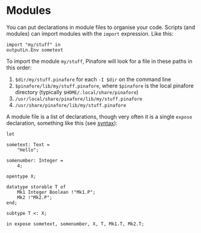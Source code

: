 # Modules

You can put declarations in module files to organise your code.
Scripts (and modules) can import modules with the `import` expression.
Like this:

```pinafore nocheck
import "my/stuff" in
outputLn.Env sometext
```

To import the module `my/stuff`, Pinafore will look for a file in these paths in this order:

1. `$dir/my/stuff.pinafore` for each `-I $dir` on the command line
2. `$pinafore/lib/my/stuff.pinafore`, where `$pinafore` is the local pinafore directory (typically `$HOME/.local/share/pinafore`)
3. `/usr/local/share/pinafore/lib/my/stuff.pinafore`
4. `/usr/share/pinafore/lib/my/stuff.pinafore`

A module file is a list of declarations, though very often it is a single `expose` declaration,
something like this (see [syntax](syntax.md)):

```pinafore decl
let

sometext: Text =
    "Hello";

somenumber: Integer =
    4;

opentype X;

datatype storable T of
    Mk1 Integer Boolean !"Mk1.P";
    Mk2 !"Mk2.P";
end;

subtype T <: X;

in expose sometext, somenumber, X, T, Mk1.T, Mk2.T;
```

